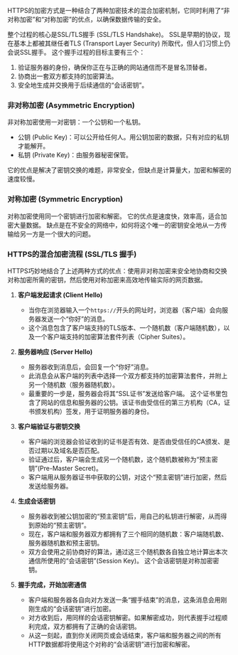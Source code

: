 
HTTPS的加密方式是一种结合了两种加密技术的混合加密机制，它同时利用了“非对称加密”和“对称加密”的优点，以确保数据传输的安全。

整个过程的核心是SSL/TLS握手 (SSL/TLS Handshake)。 SSL是早期的协议，现在基本上都被其继任者TLS (Transport Layer Security) 所取代，但人们习惯上仍会说SSL握手。 这个握手过程的目标主要有三个：
1.  验证服务器的身份，确保你正在与正确的网站通信而不是冒名顶替者。
2.  协商出一套双方都支持的加密算法。
3.  安全地生成并交换用于后续通信的“会话密钥”。

### 非对称加密 (Asymmetric Encryption)
非对称加密使用一对密钥：一个公钥和一个私钥。
*   公钥 (Public Key)：可以公开给任何人。用公钥加密的数据，只有对应的私钥才能解开。
*   私钥 (Private Key)：由服务器秘密保管。

它的优点是解决了密钥交换的难题，非常安全，但缺点是计算量大，加密和解密的速度较慢。

### 对称加密 (Symmetric Encryption)
对称加密使用同一个密钥进行加密和解密。
它的优点是速度快，效率高，适合加密大量数据。 缺点是在不安全的网络中，如何将这个唯一的密钥安全地从一方传输给另一方是一个很大的问题。

### HTTPS的混合加密流程 (SSL/TLS 握手)

HTTPS巧妙地结合了上述两种方式的优点：使用非对称加密来安全地协商和交换对称加密所需的密钥，然后使用对称加密来高效地传输实际的网页数据。

1.  **客户端发起请求 (Client Hello)**
    *   当你在浏览器输入一个`https://`开头的网址时，浏览器（客户端）会向服务器发送一个“你好”的消息。
    *   这个消息包含了客户端支持的TLS版本、一个随机数（客户端随机数），以及一个客户端支持的加密算法套件列表（Cipher Suites）。

2.  **服务器响应 (Server Hello)**
    *   服务器收到消息后，会回复一个“你好”消息。
    *   此消息会从客户端的列表中选择一个双方都支持的加密算法套件，并附上另一个随机数（服务器随机数）。
    *   最重要的一步是，服务器会将其“SSL证书”发送给客户端。 这个证书里包含了网站的信息和服务器的公钥。该证书由受信任的第三方机构（CA，证书颁发机构）签发，用于证明服务器的身份。

3.  **客户端验证与密钥交换**
    *   客户端的浏览器会验证收到的证书是否有效、是否由受信任的CA颁发、是否过期以及域名是否匹配。
    *   验证通过后，客户端会生成另一个随机数，这个随机数被称为“预主密钥”(Pre-Master Secret)。
    *   客户端用从服务器证书中获取的公钥，对这个“预主密钥”进行加密，然后发送给服务器。

4.  **生成会话密钥**
    *   服务器收到被公钥加密的“预主密钥”后，用自己的私钥进行解密，从而得到原始的“预主密钥”。
    *   现在，客户端和服务器双方都拥有了三个相同的随机数：客户端随机数、服务器随机数和预主密钥。
    *   双方会使用之前协商好的算法，通过这三个随机数各自独立地计算出本次通信所使用的“会话密钥”(Session Key)。 这个会话密钥是对称加密密钥。

5.  **握手完成，开始加密通信**
    *   客户端和服务器各自向对方发送一条“握手结束”的消息，这条消息会用刚刚生成的“会话密钥”进行加密。
    *   对方收到后，用同样的会话密钥解密。如果解密成功，则代表握手过程顺利完成，双方都拥有了正确的会话密钥。
    *   从这一刻起，直到你关闭网页或会话结束，客户端和服务器之间的所有HTTP数据都将使用这个对称的“会话密钥”进行加密和解密。
